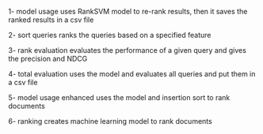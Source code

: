 1- model usage uses RankSVM model to re-rank results, then it saves the ranked results in a csv file 

2- sort queries ranks the queries based on a specified feature 

3- rank evaluation evaluates the performance of a given query and gives the precision and NDCG

4- total evaluation uses the model and evaluates all queries and put them in a csv file 

5- model usage enhanced uses the model and insertion sort to rank documents 

6- ranking creates machine learning model to rank documents 
